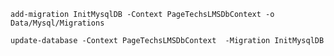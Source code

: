 
    add-migration InitMysqlDB -Context PageTechsLMSDbContext -o Data/Mysql/Migrations 

    update-database -Context PageTechsLMSDbContext  -Migration InitMysqlDB